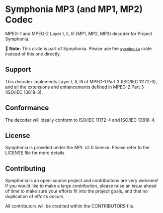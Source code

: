 # Symphonia MP3 (and MP1, MP2) Codec

MPEG-1 and MPEG-2 Layer I, II, III (MP1, MP2, MP3) decoder for Project Symphonia.

:musical_note: **Note:** This crate is part of Symphonia. Please use the [`symphonia`](https://crates.io/crates/symphonia) crate instead of this one directly.

## Support

This decoder implements Layer I, II, III of MPEG-1 Part 3 (ISO/IEC 11172-3), and all the extensions and enhancements defined in MPEG-2 Part 3 (ISO/IEC 13818-3).

## Conformance

The decoder will ideally conform to ISO/IEC 11172-4 and ISO/IEC 13818-4.

## License

Symphonia is provided under the MPL v2.0 license. Please refer to the LICENSE file for more details.

## Contributing

Symphonia is an open-source project and contributions are very welcome! If you would like to make a large contribution, please raise an issue ahead of time to make sure your efforts fit into the project goals, and that no duplication of efforts occurs.

All contributors will be credited within the CONTRIBUTORS file.
